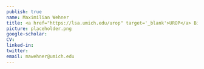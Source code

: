 ```yaml
---
publish: true
name: Maximilian Wehner
title: <a href="https://lsa.umich.edu/urop" target='_blank'>UROP</a> Biomedical Engineering
picture: placeholder.png
google-scholar: 
CV:
linked-in: 
twitter:
email: mawehner@umich.edu
---
```

